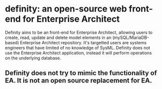 # definity: an open-source web front-end for Enterprise Architect

Definity aims to be an front-end for Enterprise Architect, allowing users to create, read, update and delete model elements in an (mySQL/MariaDB-based) Enterprise Architect repository. It's targetted users are systems engineers that have limited of no knowledge of SysML. Definity does not use the Enterprise Architect application, instead it will perform operations on the underlying database.


##  Definity does **not** try to mimic the functionality of EA. It is not an open source replacement for EA. 


